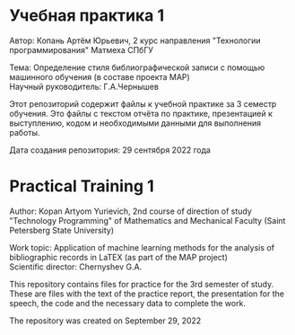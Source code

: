 # Учебная практика 1 #

Автор: Копань Артём Юрьевич, 2 курс направления "Технологии программирования" Матмеха СПбГУ  
  
Тема: Определение стиля библиографической записи с помощью машинного обучения (в составе проекта MAP)  
Научный руководитель: Г.А.Чернышев  

Этот репозиторий содержит файлы к учебной практике за 3 семестр обучения. Это файлы с текстом отчёта по практике, презентацией к выступлению, кодом и необходимыми данными для выполнения работы.

Дата создания репозитория: 29 сентября 2022 года

# Practical Training 1 #

Author: Kopan Artyom Yurievich, 2nd course of direction of study "Technology Programming" of Mathematics and Mechanical Faculty (Saint Petersberg State University)  

Work topic: Application of machine learning methods for the analysis of bibliographic records in LaTEX (as part of the MAP project)  
Scientific director: Chernyshev G.A.  

This repository contains files for practice for the 3rd semester of study. These are files with the text of the practice report, the presentation for the speech, the code and the necessary data to complete the work.  

The repository was created on September 29, 2022
